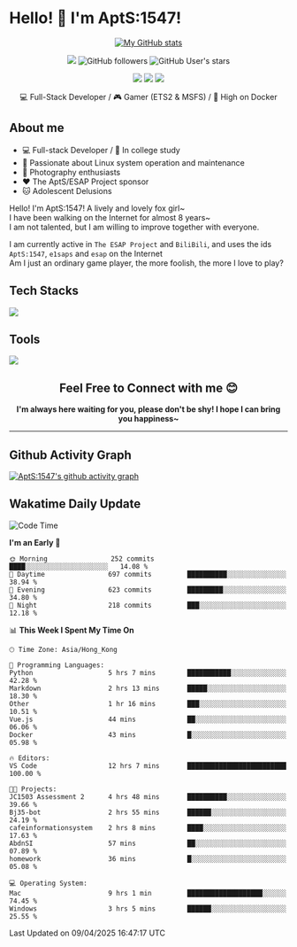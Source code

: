 # Hello! 👋 I'm AptS:1547! 

<div align="center">

 [![My GitHub stats](https://github-readme-stats.vercel.app/api?username=AptS-1547&show_icons=true&theme=transparent)](https://github.com/AptS-1547)

 ![](https://komarev.com/ghpvc/?username=AptS-1547&color=blue&style=flat-square)
 ![GitHub followers](https://img.shields.io/github/followers/AptS-1547?style=flat-square)
 ![GitHub User's stars](https://img.shields.io/github/stars/AptS-1547?style=flat-square)
 
 [![](https://img.shields.io/badge/website-4493f8?style=for-the-badge&logo=About.me&logoColor=white)](https://esaps.net/)
 [![](https://img.shields.io/badge/RSS-4493f8?style=for-the-badge&logo=rss&logoColor=white)](https://esaps.net/feed/)
 [![](https://img.shields.io/badge/Email-4493f8?style=for-the-badge&logo=gmail&logoColor=white)](mailto:apts-1547@esaps.net)

 💻 Full-Stack Developer / 🎮 Gamer (ETS2 & MSFS) / 🐋 High on Docker

</div>

## About me

- 💻 Full-stack Developer / 🏫 In college study
- 📶 Passionate about Linux system operation and maintenance
- 📸 Photography enthusiasts
- ❤ The AptS/ESAP Project sponsor
- 🐱 Adolescent Delusions

Hello! I'm AptS:1547! A lively and lovely fox girl~  
I have been walking on the Internet for almost 8 years~  
I am not talented, but I am willing to improve together with everyone.  

I am currently active in `The ESAP Project` and `BiliBili`, and uses the ids `AptS:1547`, `e1saps` and `esap` on the Internet  
Am I just an ordinary game player, the more foolish, the more I love to play?  

## Tech Stacks
<a href="https://skillicons.dev">
  <img src="https://skillicons.dev/icons?i=py,arduino,php,html,css,javascript,typescript,bash,java,kotlin,vue,go,nodejs,cpp,rust,tailwind" />
</a>
   
## Tools

<a href="https://skillicons.dev">
  <img src="https://skillicons.dev/icons?i=ae,pr,ps,au,blender,visualstudio,vscode,androidstudio,idea,anaconda,gradle,maven,npm,vite,yarn,cloudflare,docker,git,github,githubactions,jenkins,nginx,workers,wordpress,sentry,grafana,prometheus,postgres,mysql,mongodb,redis" />
</a>

## <div align="center"> Feel Free to Connect with me 😊 </div>

**<div align="center">I'm always here waiting for you, please don't be shy! I hope I can bring you happiness~</div>**

----------------------

## Github Activity Graph

[![AptS:1547's github activity graph](https://github-readme-activity-graph.vercel.app/graph?username=AptS-1547&theme=react-dark)](https://github.com/AptS-1547)

## Wakatime Daily Update

<!--START_SECTION:waka-->
![Code Time](http://img.shields.io/badge/Code%20Time-383%20hrs%2035%20mins-blue)

**I'm an Early 🐤** 

```text
🌞 Morning                252 commits         ████░░░░░░░░░░░░░░░░░░░░░   14.08 % 
🌆 Daytime                697 commits         ██████████░░░░░░░░░░░░░░░   38.94 % 
🌃 Evening                623 commits         █████████░░░░░░░░░░░░░░░░   34.80 % 
🌙 Night                  218 commits         ███░░░░░░░░░░░░░░░░░░░░░░   12.18 % 
```


📊 **This Week I Spent My Time On** 

```text
🕑︎ Time Zone: Asia/Hong_Kong

💬 Programming Languages: 
Python                   5 hrs 7 mins        ███████████░░░░░░░░░░░░░░   42.28 % 
Markdown                 2 hrs 13 mins       █████░░░░░░░░░░░░░░░░░░░░   18.30 % 
Other                    1 hr 16 mins        ███░░░░░░░░░░░░░░░░░░░░░░   10.51 % 
Vue.js                   44 mins             ██░░░░░░░░░░░░░░░░░░░░░░░   06.06 % 
Docker                   43 mins             █░░░░░░░░░░░░░░░░░░░░░░░░   05.98 % 

🔥 Editors: 
VS Code                  12 hrs 7 mins       █████████████████████████   100.00 % 

🐱‍💻 Projects: 
JC1503 Assessment 2      4 hrs 48 mins       ██████████░░░░░░░░░░░░░░░   39.66 % 
Bj35-bot                 2 hrs 55 mins       ██████░░░░░░░░░░░░░░░░░░░   24.19 % 
cafeinformationsystem    2 hrs 8 mins        ████░░░░░░░░░░░░░░░░░░░░░   17.63 % 
AbdnSI                   57 mins             ██░░░░░░░░░░░░░░░░░░░░░░░   07.89 % 
homework                 36 mins             █░░░░░░░░░░░░░░░░░░░░░░░░   05.08 % 

💻 Operating System: 
Mac                      9 hrs 1 min         ███████████████████░░░░░░   74.45 % 
Windows                  3 hrs 5 mins        ██████░░░░░░░░░░░░░░░░░░░   25.55 % 
```


 Last Updated on 09/04/2025 16:47:17 UTC
<!--END_SECTION:waka-->
